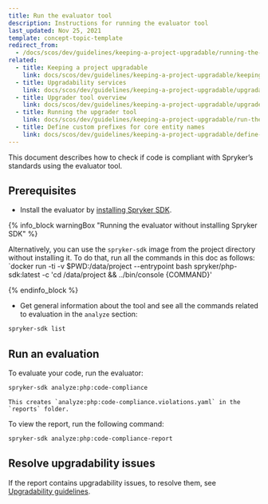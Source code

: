 ```yaml
---
title: Run the evaluator tool
description: Instructions for running the evaluator tool
last_updated: Nov 25, 2021
template: concept-topic-template
redirect_from:
  - /docs/scos/dev/guidelines/keeping-a-project-upgradable/running-the-evaluator-tool.html
related:
  - title: Keeping a project upgradable
    link: docs/scos/dev/guidelines/keeping-a-project-upgradable/keeping-a-project-upgradable.html
  - title: Upgradability services
    link: docs/scos/dev/guidelines/keeping-a-project-upgradable/upgradability-services.html
  - title: Upgrader tool overview
    link: docs/scos/dev/guidelines/keeping-a-project-upgradable/upgrader-tool-overview.html
  - title: Running the upgrader tool
    link: docs/scos/dev/guidelines/keeping-a-project-upgradable/run-the-upgrader-tool.html
  - title: Define custom prefixes for core entity names
    link: docs/scos/dev/guidelines/keeping-a-project-upgradable/define-customs-prefixes-for-core-entity-names.html    
---
```


This document describes how to check if code is compliant with Spryker’s standards using the evaluator tool.

## Prerequisites

* Install the evaluator by [installing Spryker SDK](https://github.com/spryker-sdk/sdk#installation).

{% info_block warningBox "Running the evaluator without installing Spryker SDK" %}

Alternatively, you can use the `spryker-sdk` image from the project directory without installing it. To do that, run all the commands in this doc as follows: `docker run -ti -v $PWD:/data/project --entrypoint bash spryker/php-sdk:latest -c 'cd /data/project && ../bin/console {COMMAND}'

{% endinfo_block %}

* Get general information about the tool and see all the commands related to evaluation in the `analyze` section:

```bash
spryker-sdk list
```

## Run an evaluation

To evaluate your code, run the evaluator:

```bash
spryker-sdk analyze:php:code-compliance
```
    This creates `analyze:php:code-compliance.violations.yaml` in the `reports` folder.

To view the report, run the following command:

```bash
spryker-sdk analyze:php:code-compliance-report
```

## Resolve upgradability issues

If the report contains upgradability issues, to resolve them, see [Upgradability guidelines](/docs/scos/dev/guidelines/keeping-a-project-upgradable/upgradability-guidelines/upgradability-guidelines.html).
